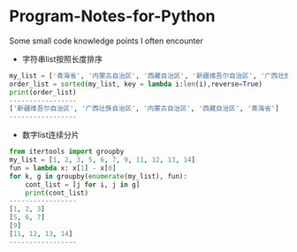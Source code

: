 # Program-Notes-for-Python
Some small code knowledge points I often encounter

- 字符串list按照长度排序
```python
my_list = ['青海省', '内蒙古自治区', '西藏自治区', '新疆维吾尔自治区', '广西壮族自治区']  
order_list = sorted(my_list, key = lambda i:len(i),reverse=True)  
print(order_list) 
-----------------
['新疆维吾尔自治区', '广西壮族自治区', '内蒙古自治区', '西藏自治区', '青海省']  
-----------------
```

- 数字list连续分片
```python
from itertools import groupby
my_list = [1, 2, 3, 5, 6, 7, 9, 11, 12, 13, 14]
fun = lambda x: x[1] - x[0]
for k, g in groupby(enumerate(my_list), fun):
    cont_list = [j for i, j in g]
    print(cont_list)
-----------------
[1, 2, 3]
[5, 6, 7]
[9]
[11, 12, 13, 14]
-----------------
```

